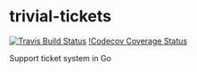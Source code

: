 # trivial-tickets

[![Travis Build Status](https://travis-ci.com/mortenterhart/trivial-tickets.svg?branch=master)](https://travis-ci.com/mortenterhart/trivial-tickets)
[!Codecov Coverage Status](https://codecov.io/gh/mortenterhart/trivial-tickets/branch/master/graph/badge.svg)

Support ticket system in Go
